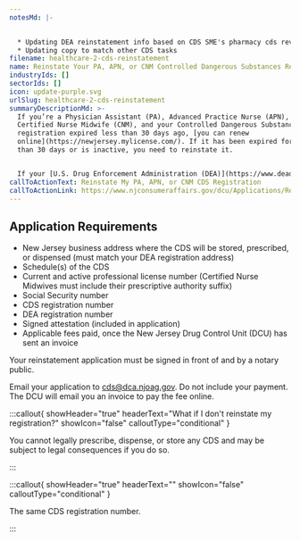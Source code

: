 ```yaml
---
notesMd: |-
  

  * Updating DEA reinstatement info based on CDS SME's pharmacy cds review
  * Updating copy to match other CDS tasks
filename: healthcare-2-cds-reinstatement
name: Reinstate Your PA, APN, or CNM Controlled Dangerous Substances Registration
industryIds: []
sectorIds: []
icon: update-purple.svg
urlSlug: healthcare-2-cds-reinstatement
summaryDescriptionMd: >-
  If you’re a Physician Assistant (PA), Advanced Practice Nurse (APN), or
  Certified Nurse Midwife (CNM), and your Controlled Dangerous Substances (CDS)
  registration expired less than 30 days ago, [you can renew
  online](https://newjersey.mylicense.com/). If it has been expired for more
  than 30 days or is inactive, you need to reinstate it.


  If your [U.S. Drug Enforcement Administration (DEA)](https://www.deadiversion.usdoj.gov/online_forms_apps.html) is also expired, be sure to reinstate it.
callToActionText: Reinstate My PA, APN, or CNM CDS Registration
callToActionLink: https://www.njconsumeraffairs.gov/dcu/Applications/Reinstatement-Application-for-Registration-for-Dispenser-Prescriber-Mid-Level-Practitioner.pdf
---
```

## Application Requirements

* New Jersey business address where the CDS will be stored, prescribed, or dispensed (must match your DEA registration address)
* Schedule(s) of the CDS
* Current and active professional license number (Certified Nurse Midwives must include their prescriptive authority suffix)
* Social Security number
* CDS registration number
* DEA registration number
* Signed attestation (included in application)
* Applicable fees paid, once the New Jersey Drug Control Unit (DCU) has sent an invoice

Your reinstatement application must be signed in front of and by a notary public.

Email your application to cds@dca.njoag.gov. Do not include your payment. The DCU will email you an invoice to pay the fee online.

:::callout{ showHeader="true" headerText="What if I don't reinstate my registration?" showIcon="false" calloutType="conditional" }

You cannot legally prescribe, dispense, or store any CDS and may be subject to legal consequences if you do so.

:::

:::callout{ showHeader="true" headerText="" showIcon="false" calloutType="conditional" }

The same CDS registration number.

:::